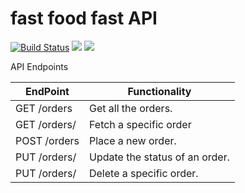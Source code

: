 # fast food fast API

[![Build Status](https://travis-ci.com/unah254/FFF.svg?branch=ft-test-models)](https://travis-ci.com/unah254/FFF)   <a href="https://codeclimate.com/github/codeclimate/codeclimate/maintainability"><img src="https://api.codeclimate.com/v1/badges/a99a88d28ad37a79dbf6/maintainability" /></a>    <a href="https://codeclimate.com/github/codeclimate/codeclimate/maintainability"><img src="https://api.codeclimate.com/v1/badges/a99a88d28ad37a79dbf6/maintainability" /></a>

API Endpoints

| EndPoint              | Functionality                 |
| ----------------------| ------------------------------|
| GET /orders           | Get all the orders.           |
| GET /orders/<orderId> | Fetch a specific order        |
| POST /orders          | Place a new order.            |
| PUT /orders/<orderId> | Update the status of an order.|
| PUT /orders/<orderId> | Delete a specific order.      |






